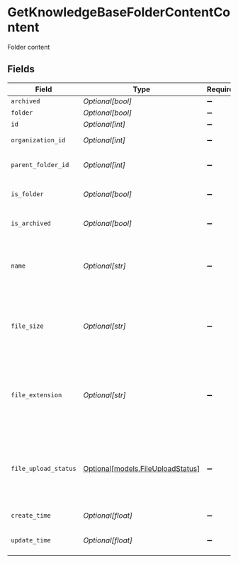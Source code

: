 # GetKnowledgeBaseFolderContentContent

Folder content


## Fields

| Field                                                                         | Type                                                                          | Required                                                                      | Description                                                                   |
| ----------------------------------------------------------------------------- | ----------------------------------------------------------------------------- | ----------------------------------------------------------------------------- | ----------------------------------------------------------------------------- |
| `archived`                                                                    | *Optional[bool]*                                                              | :heavy_minus_sign:                                                            | N/A                                                                           |
| `folder`                                                                      | *Optional[bool]*                                                              | :heavy_minus_sign:                                                            | N/A                                                                           |
| `id`                                                                          | *Optional[int]*                                                               | :heavy_minus_sign:                                                            | Identifier                                                                    |
| `organization_id`                                                             | *Optional[int]*                                                               | :heavy_minus_sign:                                                            | Organization identifier                                                       |
| `parent_folder_id`                                                            | *Optional[int]*                                                               | :heavy_minus_sign:                                                            | Parent folder identifier                                                      |
| `is_folder`                                                                   | *Optional[bool]*                                                              | :heavy_minus_sign:                                                            | Indicates if this item is a folder                                            |
| `is_archived`                                                                 | *Optional[bool]*                                                              | :heavy_minus_sign:                                                            | Indicates if this item is archived                                            |
| `name`                                                                        | *Optional[str]*                                                               | :heavy_minus_sign:                                                            | Article name (In the case of uploaded articles this will be the file name)    |
| `file_size`                                                                   | *Optional[str]*                                                               | :heavy_minus_sign:                                                            | Article file size (Only for uploaded knowledge base articles)                 |
| `file_extension`                                                              | *Optional[str]*                                                               | :heavy_minus_sign:                                                            | Article file extension (For native kb articles the extension will be 'ninja') |
| `file_upload_status`                                                          | [Optional[models.FileUploadStatus]](../models/fileuploadstatus.md)            | :heavy_minus_sign:                                                            | Article file upload status (Only for uploaded knowledge base articles)        |
| `create_time`                                                                 | *Optional[float]*                                                             | :heavy_minus_sign:                                                            | Item created time                                                             |
| `update_time`                                                                 | *Optional[float]*                                                             | :heavy_minus_sign:                                                            | Item last updated time                                                        |